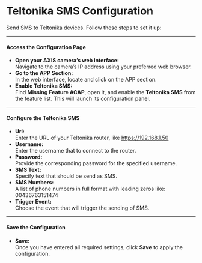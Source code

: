 # Teltonika SMS Configuration

Send SMS to Teltonika devices. Follow these steps to set it up:

---

#### Access the Configuration Page

- **Open your AXIS camera’s web interface:**  
  Navigate to the camera’s IP address using your preferred web browser.
- **Go to the APP Section:**  
  In the web interface, locate and click on the APP section.
- **Enable Teltonika SMS:**  
  Find **Missing Feature ACAP**, open it, and enable the **Teltonika SMS** from the feature list. This will launch its configuration panel.

---

#### Configure the Teltonika SMS

- **Url:**  
  Enter the URL of your Teltonika router, like https://192.168.1.50
- **Username:**  
  Enter the username that to connect to the router.
- **Password:**  
  Provide the corresponding password for the specified username.
- **SMS Text:**  
  Specify text that should be send as SMS.
- **SMS Numbers:**  
  A list of phone numbers in full format with leading zeros like: 00436763151474
- **Trigger Event:**  
  Choose the event that will trigger the sending of SMS.

---

#### Save the Configuration

- **Save:**  
  Once you have entered all required settings, click **Save** to apply the configuration.

